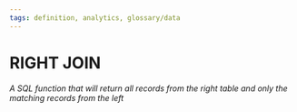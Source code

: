 ```yaml
---
tags: definition, analytics, glossary/data
---
```

#  RIGHT JOIN
*A SQL function that will return all records from the right table and only the matching records from the left*